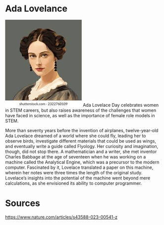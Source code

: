 # Ada Lovelance
<img src="https://github.com/MMT-Community/Resources/blob/main/images/ada-lovelace.jpg" alt="Avatar">  
Ada Lovelace Day celebrates women in STEM careers, but also raises awareness of the challenges that women have faced in science, as well as the importance of female role models in STEM.

More than seventy years before the invention of airplanes, twelve-year-old Ada Lovelace dreamed of a world where she could fly, leading her to observe birds, investigate different materials that could be used as wings, and eventually write a guide called Flyology. Her curiosity and imagination, though, did not stop there. A mathematician and a writer, she met inventor Charles Babbage at the age of seventeen when he was working on a machine called the Analytical Engine, which was a precursor to the modern computer. Fascinated by it, Lovelace translated a paper on this machine, wherein her notes were three times the length of the original study. Lovelace’s insights into the potential of the machine went beyond mere calculations, as she envisioned its ability to computer programmer. 

# Sources 
https://www.nature.com/articles/s43588-023-00541-z
